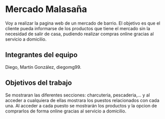 # Mercado Malasaña

Voy a realizar la pagina web de un mercado de barrio. El objetivo es que el cliente pueda informarse de los productos
que tiene el mercado sin la necesidad de salir de casa, pudiendo realizar compras online gracias al servicio a domicilio.

## Integrantes del equipo

Diego, Martín González, diegomg99.

## Objetivos del trabajo

Se mostraran las diferentes secciones: charcuteria, pescaderia,...
y al acceder a cualquiera de ellas mostrara los puestos relacionados con cada una. Al acceder a cada puesto
se mostrarán los productos y la opcion de comprarlos de forma online gracias al servicio a domicilio.
